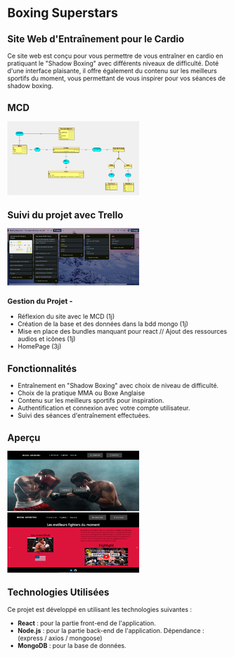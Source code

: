 # Boxing Superstars 
## Site Web d'Entraînement pour le Cardio

Ce site web est conçu pour vous permettre de vous entraîner en cardio en pratiquant le "Shadow Boxing" avec différents niveaux de difficulté. Doté d'une interface plaisante, il offre également du contenu sur les meilleurs sportifs du moment, vous permettant de vous inspirer pour vos séances de shadow boxing.

## MCD
<img src="github/mcd.bs.png" alt="Texte alternatif" width="300" />

## Suivi du projet avec Trello
<img src="github/trell.png" alt="Texte alternatif" width="300" />

### Gestion du Projet - 
- Réflexion du site avec le MCD (1j)
- Création de la base et des données dans la bdd mongo (1j)
- Mise en place des bundles manquant pour react // Ajout des ressources audios et icônes (1j)
- HomePage (3j)
  

## Fonctionnalités

- Entraînement en "Shadow Boxing" avec choix de niveau de difficulté.
- Choix de la pratique MMA ou Boxe Anglaise
- Contenu sur les meilleurs sportifs pour inspiration.
- Authentification et connexion avec votre compte utilisateur.
- Suivi des séances d'entraînement effectuées.

## Aperçu
<img src="github/bs.png" alt="Texte alternatif" width="300" /> <img src="github/bs2.png" alt="Texte alternatif" width="300" />

## Technologies Utilisées

Ce projet est développé en utilisant les technologies suivantes :

- **React** : pour la partie front-end de l'application.
- **Node.js** : pour la partie back-end de l'application. Dépendance : (express / axios / mongoose)
- **MongoDB** : pour la base de données.
